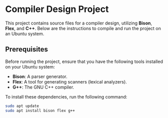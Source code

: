 # Compiler Design Project

This project contains source files for a compiler design, utilizing **Bison**, **Flex**, and **C++**. Below are the instructions to compile and run the project on an Ubuntu system.

## Prerequisites

Before running the project, ensure that you have the following tools installed on your Ubuntu system:

- **Bison**: A parser generator.
- **Flex**: A tool for generating scanners (lexical analyzers).
- **G++**: The GNU C++ compiler.

To install these dependencies, run the following command:

```bash
sudo apt update
sudo apt install bison flex g++
